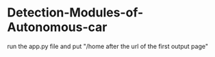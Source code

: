 # Detection-Modules-of-Autonomous-car
run the app.py file and put  "/home after the url of the first output page"
